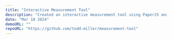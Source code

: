 ```yaml
---
title: "Interactive Measurement Tool"
description: "Created an interactive measurement tool using PaperJS and XState"
date: "Mar 18 2024"
demoURL: ""
repoURL: "https://github.com/todd-miller/measurement-tool"
---
```


